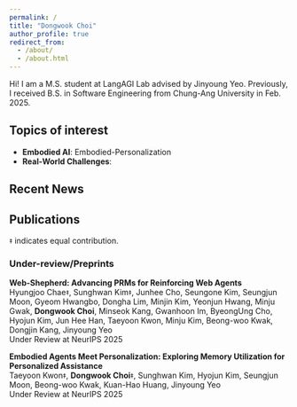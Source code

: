 ```yaml
---
permalink: /
title: "Dongwook Choi"
author_profile: true
redirect_from: 
  - /about/
  - /about.html
---
```


Hi! I am a M.S. student at LangAGI Lab advised by Jinyoung Yeo. Previously, I received B.S. in Software Engineering from Chung-Ang University in Feb. 2025.

<!-- My recent research interests include: (i) Embodied AI and (ii) Embodied AI with a strong understanding of real-world dynamics. Additionally, I focus on analyzing language models (LMs) to identify limitations and room for improvement. The ultimate goal of my research is to design systems that enable humans to communicate and interact with AI in a trustworthy and beneficial manner. -->

## Topics of interest

- **Embodied AI**: Embodied-Personalization
- **Real-World Challenges**:

## Recent News

## Publications

<small>‡</small> indicates equal contribution.

### Under-review/Preprints

**Web-Shepherd: Advancing PRMs for Reinforcing Web Agents**  
Hyungjoo Chae<small>‡</small>, Sunghwan Kim<small>‡</small>, Junhee Cho, Seungone Kim, Seungjun Moon, Gyeom Hwangbo, Dongha Lim, Minjin Kim, Yeonjun Hwang, Minju Gwak, **Dongwook Choi**, Minseok Kang, Gwanhoon Im, ByeongUng Cho, Hyojun Kim, Jun Hee Han, Taeyoon Kwon, Minju Kim, Beong-woo Kwak, Dongjin Kang, Jinyoung Yeo  
Under Review at NeurIPS 2025

**Embodied Agents Meet Personalization: Exploring Memory Utilization for Personalized Assistance**  
Taeyoon Kwon<small>‡</small>, **Dongwook Choi**<small>‡</small>, Sunghwan Kim, Hyojun Kim, Seungjun Moon, Beong-woo Kwak, Kuan-Hao Huang, Jinyoung Yeo  
Under Review at NeurIPS 2025